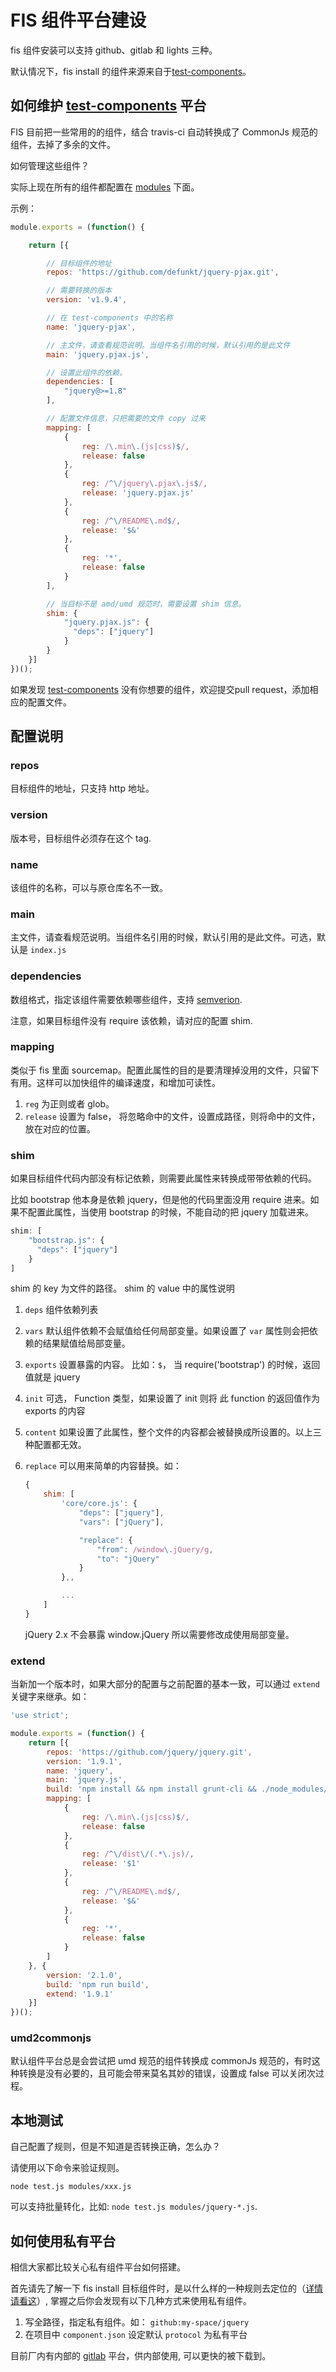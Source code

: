 FIS 组件平台建设
=============================

fis 组件安装可以支持 github、gitlab 和 lights 三种。

默认情况下，fis install 的组件来源来自于[test-components](https://github.com/test-components)。

## 如何维护 [test-components](https://github.com/test-components) 平台

FIS 目前把一些常用的的组件，结合 travis-ci 自动转换成了 CommonJs 规范的组件，去掉了多余的文件。

如何管理这些组件？

实际上现在所有的组件都配置在 [modules](https://github.com/test-components/components/tree/master/modules) 下面。


示例：

```javascript
module.exports = (function() {

    return [{

        // 目标组件的地址
        repos: 'https://github.com/defunkt/jquery-pjax.git',

        // 需要转换的版本
        version: 'v1.9.4',

        // 在 test-components 中的名称
        name: 'jquery-pjax',

        // 主文件，请查看规范说明。当组件名引用的时候，默认引用的是此文件
        main: 'jquery.pjax.js',

        // 设置此组件的依赖。
        dependencies: [
            "jquery@>=1.8"
        ],

        // 配置文件信息，只把需要的文件 copy 过来
        mapping: [
            {
                reg: /\.min\.(js|css)$/,
                release: false
            },
            {
                reg: /^\/jquery\.pjax\.js$/,
                release: 'jquery.pjax.js'
            },
            {
                reg: /^\/README\.md$/,
                release: '$&'
            },
            {
                reg: '*',
                release: false
            }
        ],

        // 当目标不是 amd/umd 规范时，需要设置 shim 信息。
        shim: {
            "jquery.pjax.js": {
              "deps": ["jquery"]
            }
        }
    }]
})();
```

如果发现 [test-components](https://github.com/test-components) 没有你想要的组件，欢迎提交pull request，添加相应的配置文件。

## 配置说明

### repos

目标组件的地址，只支持 http 地址。

### version

版本号，目标组件必须存在这个 tag.

### name

该组件的名称，可以与原仓库名不一致。

### main

主文件，请查看规范说明。当组件名引用的时候，默认引用的是此文件。可选，默认是 `index.js`

### dependencies

数组格式，指定该组件需要依赖哪些组件，支持 [semverion](https://github.com/npm/node-semver).

注意，如果目标组件没有 require 该依赖，请对应的配置 shim.

### mapping

类似于 fis 里面 sourcemap。配置此属性的目的是要清理掉没用的文件，只留下有用。这样可以加快组件的编译速度，和增加可读性。

1. `reg` 为正则或者 glob。
2. `release` 设置为 false， 将忽略命中的文件，设置成路径，则将命中的文件，放在对应的位置。

### shim

如果目标组件代码内部没有标记依赖，则需要此属性来转换成带带依赖的代码。

比如 bootstrap 他本身是依赖 jquery，但是他的代码里面没用 require 进来。如果不配置此属性，当使用 bootstrap 的时候，不能自动的把  jquery 加载进来。

```javascript
shim: [
    "bootstrap.js": {
      "deps": ["jquery"]
    }
]
```

shim 的 key 为文件的路径。 shim 的 value 中的属性说明

1. `deps` 组件依赖列表
2. `vars` 默认组件依赖不会赋值给任何局部变量。如果设置了 `var` 属性则会把依赖的结果赋值给局部变量。
3. `exports` 设置暴露的内容。 比如：`$`， 当 require('bootstrap') 的时候，返回值就是 jquery
4. `init` 可选， Function 类型，如果设置了 init 则将 此 function 的返回值作为 exports 的内容
5. `content` 如果设置了此属性，整个文件的内容都会被替换成所设置的。以上三种配置都无效。
6. `replace` 可以用来简单的内容替换。如：

    ```javascript
    {
        shim: [
            'core/core.js': {
                "deps": ["jquery"],
                "vars": ["jQuery"],

                "replace": {
                    "from": /window\.jQuery/g,
                    "to": "jQuery"
                }
            },,

            ...
        ]
    }
    ```

    jQuery 2.x 不会暴露 window.jQuery 所以需要修改成使用局部变量。
    
### extend

当新加一个版本时，如果大部分的配置与之前配置的基本一致，可以通过 `extend` 关键字来继承。如：

```javascript
'use strict';

module.exports = (function() {
    return [{
        repos: 'https://github.com/jquery/jquery.git',
        version: '1.9.1',
        name: 'jquery',
        main: 'jquery.js',
        build: 'npm install && npm install grunt-cli && ./node_modules/.bin/grunt',
        mapping: [
            {
                reg: /\.min\.(js|css)$/,
                release: false
            },
            {
                reg: /^\/dist\/(.*\.js)/,
                release: '$1'
            },
            {
                reg: /^\/README\.md$/,
                release: '$&'
            },
            {
                reg: '*',
                release: false
            }
        ]
    }, {
        version: '2.1.0',
        build: 'npm run build',
        extend: '1.9.1'
    }]
})();
```
### umd2commonjs

默认组件平台总是会尝试把 umd 规范的组件转换成 commonJs 规范的，有时这种转换是没有必要的，且可能会带来莫名其妙的错误，设置成 false 可以关闭次过程。

## 本地测试
自己配置了规则，但是不知道是否转换正确，怎么办？

请使用以下命令来验证规则。

```
node test.js modules/xxx.js
```

可以支持批量转化，比如: `node test.js modules/jquery-*.js`.

## 如何使用私有平台

相信大家都比较关心私有组件平台如何搭建。

首先请先了解一下 fis install 目标组件时，是以什么样的一种规则去定位的（[详情请看这](https://github.com/test-components/components/blob/master/install.md#component-%E8%B7%AF%E5%BE%84%E8%AF%B4%E6%98%8E)）, 掌握之后你会发现有以下几种方式来使用私有组件。

1. 写全路径，指定私有组件。如： `github:my-space/jquery`
2. 在项目中 `component.json` 设定默认 `protocol` 为私有平台

目前厂内有内部的 [gitlab](http://gitlab.baidu.com/groups/test-components) 平台，供内部使用, 可以更快的被下载到。
